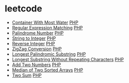 leetcode
========
- [Container With Most Water](https://oj.leetcode.com/problems/container-with-most-water/) [PHP](./src/containerWithMostWater/containerWithMostWater.php)
- [Regular Expression Matching](https://oj.leetcode.com/problems/regular-expression-matching/) [PHP](./src/regularExpressionMatching/regularExpressionMatching.php)
- [Palindrome Number](https://oj.leetcode.com/problems/palindrome-number/) [PHP](./src/palindromeNumber/palindromeNumber.php)
- [String to Integer](https://oj.leetcode.com/problems/string-to-integer-atoi/) [PHP](./src/stringToInteger/stringToInteger.php)
- [Reverse Integer](https://oj.leetcode.com/problems/reverse-integer/) [PHP](./src/reverseInteger/reverseInteger.php)
- [ZigZag Conversion](https://https://oj.leetcode.com/problems/zigzag-conversion/) [PHP](./src/zigZagConversion/zigZagConversion.php)
- [Longest Palindromic Substring](https://oj.leetcode.com/problems/longest-palindromic-substring/) [PHP](./src/longestPalindromicSubstring/longestPalindrome.php)
- [Longest Substring Without Repeating Characters](https://oj.leetcode.com/problems/longest-substring-without-repeating-characters/) [PHP](./src/longestSubstringWithoutRepeatingCharacters/lengthOfLongestSubstring.php)
- [Add Two Numbers](https://oj.leetcode.com/problems/add-two-numbers/) [PHP](./src/addTwoNumbers/addTwoNumbers.php)
- [Median of Two Sorted Arrays](https://oj.leetcode.com/problems/median-of-two-sorted-arrays/) [PHP](./src/medianOfTwoSortedArrays/medianOfTwoSortedArrays.php)
- [Two Sum](https://oj.leetcode.com/problems/two-sum/) [PHP](./src/twoSum/twoSum.php)
